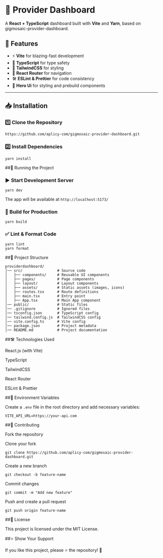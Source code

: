 # 🚀 Provider Dashboard

A **React + TypeScript** dashboard built with **Vite** and **Yarn**, based on gigmosaic-provider-dashboard.

## 📌 Features
- ⚡ **Vite** for blazing-fast development  
- 🔷 **TypeScript** for type safety  
- 🎨 **TailwindCSS** for styling  
- 🔄 **React Router** for navigation  
- 🛠 **ESLint & Prettier** for code consistency
- 🎨 **Hero Ui** for styling and prebuild components 

---

## 📥 Installation

### 1️⃣ Clone the Repository  

```https://github.com/aplicy-com/gigmosaic-provider-dashboard.git```

### 2️⃣ Install Dependencies

```yarn install```

##🚀 Running the Project

### ▶️ Start Development Server

```yarn dev```

The app will be available at ```http://localhost:5173/```

### 🔨 Build for Production

```yarn build```

### ✅ Lint & Format Code

```
yarn lint
yarn format
```

##📂 Project Structure

```
providerdashboard/
│── src/                # Source code  
│   ├── components/     # Reusable UI components  
│   ├── pages/          # Page components  
│   ├── layout/         # Layout components  
│   ├── assets/         # Static assets (images, icons)  
│   ├── routes.tsx      # Route definitions  
│   ├── main.tsx        # Entry point  
│   ├── App.tsx         # Main App component  
│── public/             # Static files  
│── .gitignore          # Ignored files  
│── tsconfig.json       # TypeScript config  
│── tailwind.config.js  # TailwindCSS config  
│── vite.config.ts      # Vite config  
│── package.json        # Project metadata  
│── README.md           # Project documentation
 ```

##🛠 Technologies Used

React.js (with Vite)

TypeScript

TailwindCSS

React Router

ESLint & Prettier

##📌 Environment Variables

Create a ``.env`` file in the root directory and add necessary variables:

``VITE_API_URL=https://your-api.com``

##🤝 Contributing

Fork the repository

Clone your fork

``git clone https://github.com/aplicy-com/gigmosaic-provider-dashboard.git``

Create a new branch

``git checkout -b feature-name``

Commit changes

``git commit -m "Add new feature"``

Push and create a pull request

``git push origin feature-name``

##📜 License

This project is licensed under the MIT License.

##⭐ Show Your Support

If you like this project, please ⭐ the repository! 🚀
